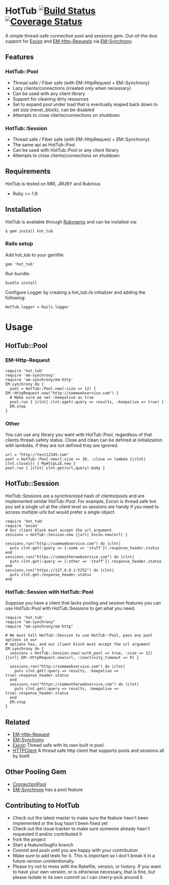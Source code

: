 # HotTub [![Build Status](https://travis-ci.org/JoshMcKin/hot_tub.png?branch=master)](https://travis-ci.org/JoshMcKin/hot_tub) [![Coverage Status](https://coveralls.io/repos/JoshMcKin/hot_tub/badge.png?branch=master)](https://coveralls.io/r/JoshMcKin/hot_tub)

A simple thread-safe connection pool and sessions gem. Out-of-the-box support for [Excon](https://github.com/geemus/excon) and
[EM-Http-Requests](https://github.com/igrigorik/em-http-request) via [EM-Synchrony](https://github.com/igrigorik/em-synchrony). 

## Features

### HotTub::Pool
* Thread safe / Fiber safe (with EM::HttpRequest + EM::Synchrony)
* Lazy clients/connections (created only when necessary)
* Can be used with any client library
* Support for cleaning dirty resources
* Set to expand pool under load that is eventually reaped back down to set size (never_block), can be disabled
* Attempts to close clients/connections on shutdown

### HotTub::Session
* Thread safe / Fiber safe (with EM::HttpRequest + EM::Synchrony)
* The same api as HotTub::Pool
* Can be used with HotTub::Pool or any client library 
* Attempts to close clients/connections on shutdown

## Requirements
HotTub is tested on MRI, JRUBY and Rubinius
* Ruby >= 1.9

## Installation

HotTub is available through [Rubygems](https://rubygems.org/gems/hot_tub) and can be installed via:

    $ gem install hot_tub

### Rails setup

Add hot_tub to your gemfile:
    
    gem 'hot_tub'

Run bundle:
    
    bundle install

Configure Logger by creating a hot_tub.rb initializer and adding the following:
    
    HotTub.logger = Rails.logger

# Usage 

## HotTub::Pool

### EM-Http-Request
    require 'hot_tub'
    require 'em-synchrony'
    require 'em-synchrony/em-http'
    EM.synchrony do {
      pool = HotTub::Pool.new(:size => 12) { EM::HttpRequest.new("http://somewebservice.com") }
      # Make sure we set :keepalive as true
      pool.run { |clnt| clnt.aget(:query => results, :keepalive => true) }
      EM.stop
    }

### Other
You can use any library you want with HotTub::Pool, regardless of that clients thread-safety status.
Close and clean can be defined at initialization with lambdas, if they are not defined they are ignored.

    url = "http://test12345.com"
    pool = HotTub::Pool.new({:size => 10, :close => lambda {|clnt| clnt.close}}) { MyHttpLib.new }
    pool.run { |clnt| clnt.get(url,query).body }
 
## HotTub::Session
HotTub::Sessions are a synchronized hash of clients/pools and are implemented similar HotTub::Pool. 
For example, Excon is thread safe but you set a single url at the client level so sessions 
are handy if you need to access multiple urls but would prefer a single object.
    
    require 'hot_tub'
    require 'excon'
    # Our client block must accept the url argument
    sessions = HotTub::Session.new {|url| Excon.new(url) }

    sessions.run("http://somewebservice.com") do |clnt|    
      puts clnt.get(:query => {:some => 'stuff'}).response_header.status
    end
    sessions.run("https://someotherwebservice.com") do |clnt|    
      puts clnt.get(:query => {:other => 'stuff'}).response_header.status
    end
    sessions.run("https://127.0.0.1:5252") do |clnt|    
      puts clnt.get.response_header.status
    end

### HotTub::Session with HotTub::Pool
Suppose you have a client that lacks pooling and session features you can use HotTub::Pool with HotTub::Sessions to get what you need.
    
    require 'hot_tub'
    require "em-synchrony"
    require "em-synchrony/em-http"

    # We must tell HotTub::Session to use HotTub::Pool, pass any pool options in our 
    # options has, and our client block must accept the url argument
    EM.synchrony do {
      sessions = HotTub::Session.new(:with_pool => true, :size => 12) {|url| EM::HttpRequest.new(url, :inactivity_timeout => 0) }

      sessions.run("http://somewebservice.com") do |clnt|    
        puts clnt.get(:query => results, :keepalive => true).response_header.status
      end
      sessions.run("https://someotherwebservice.com") do |clnt|    
        puts clnt.get(:query => results, :keepalive => true).response_header.status
      end
      EM.stop
    }

## Related

* [EM-Http-Request](https://github.com/igrigorik/em-http-request)
* [EM-Synchrony](https://github.com/igrigorik/em-synchrony)
* [Excon](https://github.com/geemus/excon) Thread safe with its own built in pool.
* [HTTPClient](https://github.com/nahi/httpclient) A thread safe http client that supports pools and sessions all by itself.

## Other Pooling Gem

* [ConnectionPool](https://github.com/mperham/connection_pool)
* [EM-Synchrony](https://github.com/igrigorik/em-synchrony) has a pool feature

## Contributing to HotTub
 
* Check out the latest master to make sure the feature hasn't been implemented or the bug hasn't been fixed yet
* Check out the issue tracker to make sure someone already hasn't requested it and/or contributed it
* Fork the project
* Start a feature/bugfix branch
* Commit and push until you are happy with your contribution
* Make sure to add tests for it. This is important so I don't break it in a future version unintentionally.
* Please try not to mess with the Rakefile, version, or history. If you want to have your own version, or is otherwise necessary, that is fine, but please isolate to its own commit so I can cherry-pick around it.